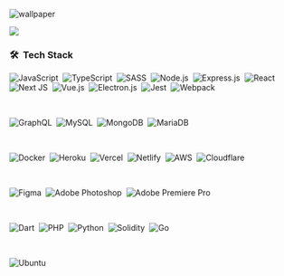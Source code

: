 <!--![wallpaper](https://user-images.githubusercontent.com/28738855/90339984-60c39c00-e027-11ea-8a99-6f953ab58e2d.jpg) -->
<!-- ![wallpaper](https://user-images.githubusercontent.com/28738855/103159488-03c1c900-4805-11eb-8990-9cccb9a9ba4d.png) -->
![wallpaper](https://user-images.githubusercontent.com/28738855/110953451-57629e00-8382-11eb-9763-77d847e34e13.jpg)

<img src="https://user-images.githubusercontent.com/73097560/115834477-dbab4500-a447-11eb-908a-139a6edaec5c.gif"> 

### 🛠 &nbsp;Tech Stack

![JavaScript](https://img.shields.io/badge/-JavaScript-05122A?style=flat&logo=javascript)&nbsp;
![TypeScript](https://img.shields.io/badge/typescript-%23007ACC.svg?flat&logo=typescript&logoColor=white)&nbsp;
![SASS](https://img.shields.io/badge/SASS-hotpink.svg?flat&logo=SASS&logoColor=white)&nbsp;
![Node.js](https://img.shields.io/badge/-Node.js-05122A?style=flat&logo=node.js)&nbsp;
![Express.js](https://img.shields.io/badge/express.js-%23404d59.svg?style=flat&logo=express&logoColor=%2361DAFB)&nbsp;
![React](https://img.shields.io/badge/-React-05122A?style=flat&logo=react)&nbsp;
![Next JS](https://img.shields.io/badge/Next-black?style=flat&logo=next.js&logoColor=white)&nbsp;
![Vue.js](https://img.shields.io/badge/vuejs-%2335495e.svg?style=flat&logo=vuedotjs&logoColor=%234FC08D)&nbsp;
![Electron.js](https://img.shields.io/badge/Electron-191970?style=flat&logo=Electron&logoColor=white)&nbsp;
![Jest](https://img.shields.io/badge/-jest-%23C21325?style=flat&logo=jest&logoColor=white)&nbsp;
![Webpack](https://img.shields.io/badge/webpack-%238DD6F9.svg?flat&logo=webpack&logoColor=black)&nbsp;

<br>

![GraphQL](https://img.shields.io/badge/-GraphQL-E10098?style=flat&logo=graphql&logoColor=white)&nbsp;
![MySQL](https://img.shields.io/badge/mysql-%2300f.svg?style=flat&logo=mysql&logoColor=white)&nbsp;
![MongoDB](https://img.shields.io/badge/MongoDB-%234ea94b.svg?flat&logo=mongodb&logoColor=white)&nbsp;
![MariaDB](https://img.shields.io/badge/MariaDB-003545?style=flat&logo=mariadb&logoColor=white)&nbsp;

<br>

![Docker](https://img.shields.io/badge/docker-%230db7ed.svg?style=flat&logo=docker&logoColor=white)&nbsp;
![Heroku](https://img.shields.io/badge/heroku-%23430098.svg?style=flat&logo=heroku&logoColor=white)&nbsp;
![Vercel](https://img.shields.io/badge/vercel-%23000000.svg?style=flat&logo=vercel&logoColor=white)&nbsp;
![Netlify](https://img.shields.io/badge/netlify-%23000000.svg?style=flat&logo=netlify&logoColor=#00C7B7)&nbsp;
![AWS](https://img.shields.io/badge/AWS-%23FF9900.svg?style=flat&logo=amazon-aws&logoColor=white)&nbsp;
![Cloudflare](https://img.shields.io/badge/Cloudflare-F38020?style=flat&logo=Cloudflare&logoColor=white)&nbsp;

<br>

![Figma](https://img.shields.io/badge/figma-%23F24E1E.svg?style=flat&logo=figma&logoColor=white)&nbsp;
![Adobe Photoshop](https://img.shields.io/badge/adobephotoshop-%2331A8FF.svg?style=flat&logo=adobephotoshop&logoColor=white)&nbsp;
![Adobe Premiere Pro](https://img.shields.io/badge/Adobe%20Premiere%20Pro-9999FF.svg?style=flat&logo=Adobe%20Premiere%20Pro&logoColor=white)&nbsp;

<br>

![Dart](https://img.shields.io/badge/dart-%230175C2.svg?style=for-the-badge&logo=dart&logoColor=white)&nbsp;
![PHP](https://img.shields.io/badge/php-%23777BB4.svg?style=for-the-badge&logo=php&logoColor=white)&nbsp;
![Python](https://img.shields.io/badge/python-3670A0?style=for-the-badge&logo=python&logoColor=ffdd54)&nbsp;
![Solidity](https://img.shields.io/badge/Solidity-%23363636.svg?style=for-the-badge&logo=solidity&logoColor=white)&nbsp;
![Go](https://img.shields.io/badge/go-%2300ADD8.svg?style=for-the-badge&logo=go&logoColor=white)&nbsp;

<br>

![Ubuntu](https://img.shields.io/badge/Ubuntu-E95420?style=for-the-badge&logo=ubuntu&logoColor=white)
